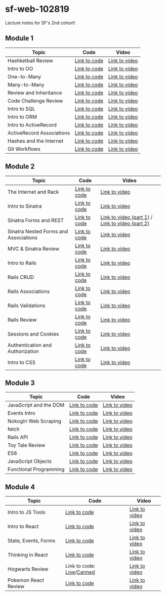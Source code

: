 # sf-web-102819

Lecture notes for SF's 2nd cohort!

## Module 1

| Topic            | Code                | Video                |
| -----            | ----                | -----                |
| Hashketball Review      | [Link to code](https://github.com/learn-co-students/sf-web-102819/tree/master/01-hashketball-review) | [Link to video](https://youtu.be/6CAr3pyDEX4) |
| Intro to OO | [Link to code](https://github.com/learn-co-students/sf-web-102819/tree/master/02-intro-oo) | [Link to video](https://youtu.be/vtDczcZZzek) |
| One-to-Many | [Link to code](https://github.com/learn-co-students/sf-web-102819/tree/master/03-one-to-many) | [Link to video](https://youtu.be/cK7SCT-4vFc) |
| Many-to-Many | [Link to code](https://github.com/learn-co-students/sf-web-102819/tree/master/04-many-to-many) | [Link to video](https://youtu.be/dVirpskEYq4) |
| Review and Inheritance | [Link to code](https://github.com/learn-co-students/sf-web-102819/tree/master/05-intro-inheritance-oo-my-pets) | [Link to video](https://youtu.be/ACzv9-XNlQ0) |
| Code Challenge Review | [Link to code](https://github.com/learn-co-students/sf-web-102819/tree/master/06-cc-review) | [Link to video](https://youtu.be/s52oCsqsOIk) |
| Intro to SQL | [Link to code](https://github.com/learn-co-students/sf-web-102819/tree/master/07-intro-sql) | [Link to video](https://youtu.be/Yfb_Ut-uD_A) |
| Intro to ORM | [Link to code](https://github.com/learn-co-students/sf-web-102819/tree/master/08-intro-orms) | [Link to video](https://youtu.be/5361y5YoEig) |
| Intro to ActiveRecord | [Link to code](https://github.com/learn-co-students/sf-web-102819/tree/master/09-active-record-intro) | [Link to video](https://youtu.be/Hx7-VrXoS24) |
| ActiveRecord Associations | [Link to code](https://github.com/learn-co-students/sf-web-102819/tree/master/10-active-record-associations) | [Link to video](https://youtu.be/bM3o4itkWzQ) |
| Hashes and the Internet | [Link to code](https://github.com/learn-co-students/sf-web-102819/tree/master/11-hashes-and-the-internet) | [Link to video](https://youtu.be/5GoiwZ0UgCk) |
| Git Workflows | [Link to code](https://github.com/learn-co-students/sf-web-102819/tree/master/12-git-workflows) | [Link to video](https://youtu.be/bPdwGhm56LI) |

## Module 2

| Topic            | Code                | Video                |
| -----            | ----                | -----                |
| The Internet and Rack | [Link to code](https://github.com/learn-co-students/sf-web-102819/tree/master/13-rack) | [Link to video](https://youtu.be/YxBJYTV9B8w) |
| Intro to Sinatra | [Link to code](https://github.com/learn-co-students/sf-web-102819/tree/master/14-intro-sinatra-mvc) | [Link to video](https://youtu.be/5Y9r3oPjBH0) |
| Sinatra Forms and REST | [Link to code](https://github.com/learn-co-students/sf-web-102819/tree/master/15-sinatra-forms-and-rest) | [Link to video (part 1)](https://youtu.be/pKghoUtpgHU) / [Link to video (part 2)](https://youtu.be/pu2F3w-qVjw) |
| Sinatra Nested Forms and Associations | [Link to code](https://github.com/learn-co-students/sf-web-102819/tree/master/16-sinatra-forms-and-associated-objects) | [Link to video](https://youtu.be/Czq27b7XviU) |
| MVC & Sinatra Review | [Link to code](https://github.com/learn-co-students/sf-web-102819/tree/master/17-sinatra-html-and-css) | [Link to video](https://youtu.be/ub-ZzcPlrKs) |
| Intro to Rails | [Link to code](https://github.com/learn-co-students/sf-web-102819/tree/master/18-intro-rails) | [Link to video](https://youtu.be/pBTGQ5b5d1k) |
| Rails CRUD | [Link to code](https://github.com/learn-co-students/sf-web-102819/tree/master/19-rails-forms-rest) | [Link to video](https://youtu.be/U1XWIIeJDdc) |
| Rails Associations | [Link to code](https://github.com/learn-co-students/sf-web-102819/tree/master/20-rails-associations) | [Link to video](https://youtu.be/EpfQpDjrqr4) |
| Rails Validations | [Link to code](https://github.com/learn-co-students/sf-web-102819/tree/master/21-rails-validations) | [Link to video](https://youtu.be/gM1X2KUpgwk) |
| Rails Review | [Link to code](https://github.com/learn-co-students/sf-web-102819/tree/master/22-rails-review) | [Link to video](https://youtu.be/Ro9xEpI6CR4) |
| Sessions and Cookies | [Link to code](https://github.com/learn-co-students/sf-web-102819/tree/master/23-sessions-cookies) | [Link to video](https://youtu.be/56bn7-XYWz8) |
| Authentication and Authorization | [Link to code](https://github.com/learn-co-students/sf-web-102819/tree/master/24-rails-auth) | [Link to video](https://youtu.be/TIre00xplgo) |
| Intro to CSS | [Link to code](https://github.com/learn-co-students/sf-web-102819/tree/master/25-intro-css) | [Link to video](https://youtu.be/-AEnC--hhoE) |

## Module 3

| Topic            | Code                | Video                |
| -----            | ----                | -----                |
| JavaScript and the DOM | [Link to code](https://github.com/learn-co-students/sf-web-102819/tree/master/26-dom-manipulation) | [Link to video](https://youtu.be/9kPt0PgRC-g) |
| Events Intro | [Link to code](https://github.com/learn-co-students/sf-web-102819/tree/master/27-events-intro) | [Link to video](https://youtu.be/lc-xgt7BXns) |
| Nokogiri Web Scraping | [Link to code](https://repl.it/@LeviMiller1/webscrapingwithrubysimplifiedfinalcode) | [Link to video](https://youtu.be/-0F3DzQPOHg) |
| fetch | [Link to code](https://github.com/learn-co-students/sf-web-102819/tree/master/28-full-crud-ajax) | [Link to video](https://youtu.be/3Iva3zO2VLw) |
| Rails API | [Link to code](https://github.com/learn-co-students/sf-web-102819/tree/master/29-rails-api-intro) | [Link to video](https://youtu.be/f33v-N-UCIw) |
| Toy Tale Review | [Link to code](https://github.com/learn-co-students/sf-web-102819/tree/master/30-toy-tale-review) | [Link to video](https://youtu.be/HHRntG89mCQ) |
| ES6 | [Link to code](https://github.com/learn-co-students/sf-web-102819/tree/master/31-es6-language-features) | [Link to video](https://youtu.be/QuBLx_bVo_I) |
| JavaScript Objects | [Link to code](https://github.com/learn-co-students/sf-web-102819/tree/master/32-oo-js) | [Link to video](https://youtu.be/jpFsVwE_eok) |
| Functional Programming | [Link to code](https://github.com/learn-co-students/sf-web-102819/tree/master/33-functional-programming) | [Link to video](https://youtu.be/jncHytp5Lnc) |

## Module 4

| Topic            | Code                | Video                |
| -----            | ----                | -----                |
| Intro to JS Tools | [Link to code](https://github.com/learn-co-students/sf-web-102819/tree/master/34-js-tooling) | [Link to video](https://youtu.be/XlBJYzlo5qA) |
| Intro to React | [Link to code](https://github.com/learn-co-students/sf-web-102819/tree/master/35-intro-to-react) | [Link to video](https://youtu.be/XlBJYzlo5qA) |
| State, Events, Forms | [Link to code](https://github.com/learn-co-students/sf-web-102819/tree/master/36-react-state-events-forms) | [Link to video](https://youtu.be/Q_w7RFGrfhk)
| Thinking in React | [Link to code](https://github.com/learn-co-students/sf-web-102819/tree/master/37-pet-review) | [Link to video](https://youtu.be/X37Rqcyhwnw)
| Hogwarts Review | Link to code: [Live](https://github.com/levimllr/hogwarts-sf-web-102819/tree/lecture-recreate)/[Canned](https://github.com/learn-co-students/sf-web-102819/tree/master/39-hog-review-best-practices) | [Link to video](https://youtu.be/K1jqX8oqI8g)
| Pokemon React Review | [Link to code](https://github.com/learn-co-students/sf-web-102819/tree/master/43-pokemon-react-review) | [Link to video](https://youtu.be/zkr7i64UPMI)

